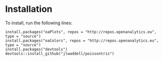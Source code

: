 # Installation

To install, run the following lines: 
```
install.packages("oaPlots", repos = "http://repos.openanalytics.eu", type = "source")
install.packages("oaColors", repos = "http://repos.openanalytics.eu", type = "source")
install.packages("devtools")
devtools::install_github("jlwaddell/poissontris")
```

